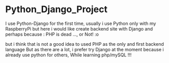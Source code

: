 # Python_Django_Project
I use Python-Django for the first time, usually i use Python only with my RaspberryPi but here i would like create backend site with Django and perhaps because :
PHP is dead ..., or Not! :o

but i think that is not a good idea to used PHP as the only and first backend language
But as there are a lot, i prefer try Django at the moment because i already use python for others, While learning php/mySQL !!! 
